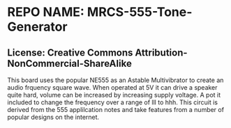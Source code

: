 # REPO NAME: MRCS-555-Tone-Generator

## License: Creative Commons Attribution-NonCommercial-ShareAlike

This board uses the popular NE555 as an Astable Multivibrator to create an audio frquency square wave.  When operated at 5V it can drive a speaker quite hard,
volume can be increased by increasing supply voltage.  A pot it included to change the frequency over a range of lll to hhh.  This circuit is derived from the
555 applilcation notes and take features from a number of popular designs on the internet.
